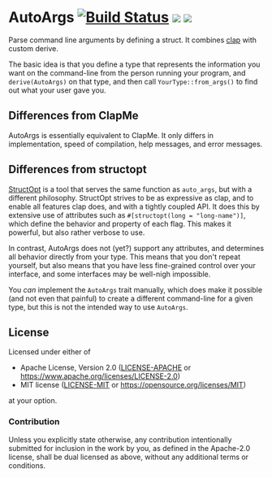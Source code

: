 # AutoArgs [![Build Status](https://travis-ci.org/droundy/auto_args.svg?branch=master)](https://travis-ci.org/droundy/auto-args) [![](https://img.shields.io/crates/v/auto_args.svg)](https://crates.io/crates/auto_args) [![](https://docs.rs/auto_args/badge.svg)](https://docs.rs/auto_args)

Parse command line arguments by defining a struct.  It combines
[clap](https://crates.io/crates/clap) with custom derive.

The basic idea is that you define a type that represents the
information you want on the command-line from the person running your
program, and `derive(AutoArgs)` on that type, and then call
`YourType::from_args()` to find out what your user gave you.

## Differences from ClapMe

AutoArgs is essentially equivalent to ClapMe.  It only differs in
implementation, speed of compilation, help messages, and error messages.

## Differences from structopt

[StructOpt](https://docs.rs/structopt) is a tool that serves the same
function as `auto_args`, but with a different philosophy.  StructOpt
strives to be as expressive as clap, and to enable all features clap
does, and with a tightly coupled API.  It does this by extensive use
of attributes such as `#[structopt(long = "long-name")]`, which define
the behavior and property of each flag.  This makes it powerful, but
also rather verbose to use.

In contrast, AutoArgs does not (yet?) support any attributes, and
determines all behavior directly from your type.  This means that you
don't repeat yourself, but also means that you have less fine-grained
control over your interface, and some interfaces may be well-nigh
impossible.

You *can* implement the `AutoArgs` trait manually, which does make it
possible (and not even that painful) to create a different
command-line for a given type, but this is not the intended way to use
`AutoArgs`.

## License

Licensed under either of

- Apache License, Version 2.0 ([LICENSE-APACHE](LICENSE-APACHE) or
  <https://www.apache.org/licenses/LICENSE-2.0>)
- MIT license ([LICENSE-MIT](LICENSE-MIT) or
  <https://opensource.org/licenses/MIT>)

at your option.

### Contribution

Unless you explicitly state otherwise, any contribution intentionally
submitted for inclusion in the work by you, as defined in the
Apache-2.0 license, shall be dual licensed as above, without any
additional terms or conditions.

